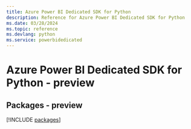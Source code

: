 ```yaml
---
title: Azure Power BI Dedicated SDK for Python
description: Reference for Azure Power BI Dedicated SDK for Python
ms.date: 03/28/2024
ms.topic: reference
ms.devlang: python
ms.service: powerbidedicated
---
```

# Azure Power BI Dedicated SDK for Python - preview
## Packages - preview
[!INCLUDE [packages](power-bi-dedicated-index.md)]